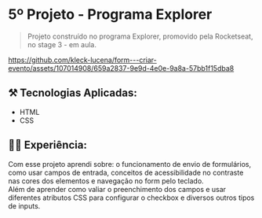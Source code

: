 # 5º Projeto - Programa Explorer

> Projeto construído no programa Explorer, promovido pela Rocketseat, no stage 3 - em aula.




https://github.com/kleck-lucena/form---criar-evento/assets/107014908/659a2837-9e9d-4e0e-9a8a-57bb1f15dba8



## ⚒️ Tecnologias Aplicadas:
- HTML
- CSS

## 👩‍💻 Experiência:
Com esse projeto aprendi sobre: o funcionamento de envio de formulários, como usar campos de entrada, conceitos de acessibilidade no contraste nas cores dos elementos e navegação no form pelo teclado.
</br>
Além de aprender como valiar o preenchimento dos campos e usar diferentes atributos CSS para configurar o checkbox e diversos outros tipos de inputs.
